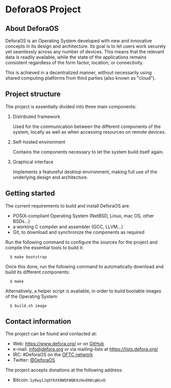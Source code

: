 DeforaOS Project
================

About DeforaOS
--------------

DeforaOS is an Operating System developed with new and innovative concepts in
its design and architecture. Its goal is to let users work securely yet
seamlessly across any number of devices. This means that the relevant data is
readily available, while the state of the applications remains consistent
regardless of the form factor, location, or connectivity.

This is achieved in a decentralized manner, without necessarily using shared
computing platforms from third parties (also known as "cloud").

Project structure
-----------------

The project is essentially divided into three main components:

1. Distributed framework

   Used for the communication between the different components of the system,
   locally as well as when accessing resources on remote devices.

2. Self-hosted environment

   Contains the components necessary to let the system build itself again.

3. Graphical interface

   Implements a featureful desktop environment, making full use of the
   underlying design and architecture.

Getting started
---------------

The current requirements to build and install DeforaOS are:

* POSIX-compliant Operating System (NetBSD, Linux, mac OS, other BSDs...)
* a working C compiler and assembler (GCC, LLVM...)
* Git, to download and synchronize the components as required

Run the following command to configure the sources for the project and compile
the essential tools to build it:
```
  $ make bootstrap
```

Once this done, run the following command to automatically download and build
its different components:
```
  $ make
```

Alternatively, a helper script is available, in order to build bootable images
of the Operating System:
```
  $ build.sh image
```

Contact information
-------------------

The project can be found and contacted at:

* Web:     https://www.defora.org/ or on [GitHub](https://github.com/DeforaOS)
* e-mail:  info@defora.org or via mailing-lists at https://lists.defora.org/
* IRC:     #DeforaOS on the [OFTC network](https://www.oftc.net/)
* Twitter: [@DeforaOS](https://twitter.com/DeforaOS)

The project accepts donations at the following address:

* Bitcoin: `1yKwy1JqXYkXX8WQtWQK4iHodXWiqWivD`

